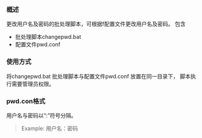 ### 概述
更改用户名及密码的批处理脚本，可根据f配置文件更改用户名及密码。
包含
* 批处理脚本changepwd.bat
* 配置文件pwd.conf

### 使用方式
将changepwd.bat 批处理脚本与配置文件pwd.conf 放置在同一目录下，
脚本执行需要管理员权限。

### pwd.con格式
用户名与密码以“:”符号分隔。
> Example:
>用户名：密码
